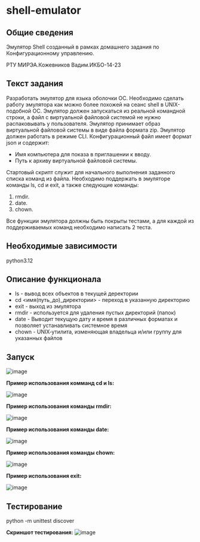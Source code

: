 # shell-emulator

## Общие сведения

Эмулятор Shell созданный в рамках домашнего задания по Конфигурационному управлению.

РТУ МИРЭА.Кожевников Вадим.ИКБО-14-23

## Текст задания

Разработать эмулятор для языка оболочки ОС. Необходимо сделать работу
эмулятора как можно более похожей на сеанс shell в UNIX-подобной ОС.
Эмулятор должен запускаться из реальной командной строки, а файл с
виртуальной файловой системой не нужно распаковывать у пользователя.
Эмулятор принимает образ виртуальной файловой системы в виде файла формата
zip. Эмулятор должен работать в режиме CLI.
Конфигурационный файл имеет формат json и содержит:

- Имя компьютера для показа в приглашении к вводу.
- Путь к архиву виртуальной файловой системы.

Стартовый скрипт служит для начального выполнения заданного списка
команд из файла.
Необходимо поддержать в эмуляторе команды ls, cd и exit, а также
следующие команды:
1. rmdir.
2. date.
3. chown.

Все функции эмулятора должны быть покрыты тестами, а для каждой из
поддерживаемых команд необходимо написать 2 теста.

## Необходимые зависимости

python3.12

## Описание функционала

- ls - вывод всех объектов в текущей деректории
- cd  <имя(путь_до)_директории> - переход в указанную директорию
- exit - выход из эмулятора
- rmdir -  используется для удаления пустых директорий (папок)
- date -  Выводит текущую дату и время в различных форматах и позволяет устанавливать системное время
- chown - UNIX‐утилита, изменяющая владельца и/или группу для указанных файлов

## Запуск
![image](https://github.com/user-attachments/assets/7d06143b-a409-42a0-a385-43f6063bdd7a)

**Пример использования комманд cd и ls:**

![image](https://github.com/user-attachments/assets/304e785d-ed76-4a1c-9ddf-843b13f493ea)

**Пример использования команды rmdir:**

![image](https://github.com/user-attachments/assets/52884c7e-6f0b-4f45-96db-5dc87e142168)

**Пример использования команды date:**

![image](https://github.com/user-attachments/assets/3038b274-5ed1-448b-8b45-8a46513f11b5)

**Пример использования команды chown:**

![image](https://github.com/user-attachments/assets/e2f5ad59-0c23-492f-ad31-6fdc306a5302)

**Пример использования exit:**

![image](https://github.com/user-attachments/assets/e4e0753a-7c55-496f-ab13-9d49bc6b8fae)

## Тестирование

python -m unittest discover

**Скриншот тестирования:**
![image](https://github.com/user-attachments/assets/6662e834-2b0e-47dc-a0a3-d47097b99ca7)



